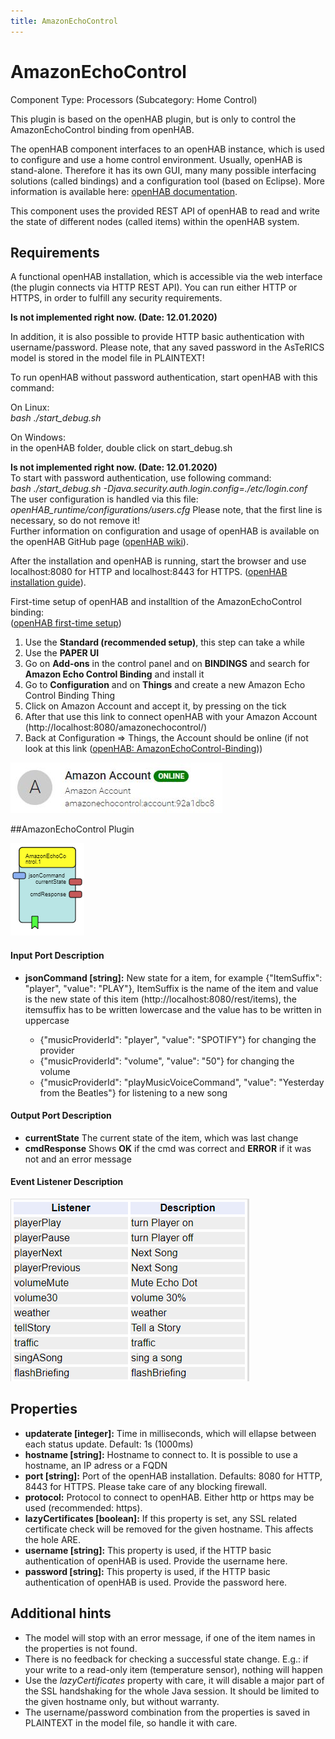 ```yaml
---
title: AmazonEchoControl
---
```


# AmazonEchoControl

Component Type: Processors (Subcategory: Home Control)

This plugin is based on the openHAB plugin, but is only to control the AmazonEchoControl binding from openHAB.

The openHAB component interfaces to an openHAB instance, 
which is used to configure and use a home control environment. 
Usually, openHAB is stand-alone. 
Therefore it has its own GUI, 
many many possible interfacing solutions (called bindings) and a configuration tool (based on Eclipse). 
More information is available here: [openHAB documentation][1].

This component uses the provided REST API of openHAB to read and write the state of different nodes 
(called items) within the openHAB system.


## Requirements

A functional openHAB installation, 
which is accessible via the web interface (the plugin connects via HTTP REST API). 
You can run either HTTP or HTTPS, in order to fulfill any security requirements. 

**Is not implemented right now. (Date: 12.01.2020)**

In addition, it is also possible to provide HTTP basic authentication with username/password. 
Please note, that any saved password in the AsTeRICS model is stored in the model file in PLAINTEXT!
  
To run openHAB without password authentication, start openHAB with this command:

On Linux:  
_bash ./start\_debug.sh_

On Windows:  
in the openHAB folder, double click on start_debug.sh

**Is not implemented right now. (Date: 12.01.2020)**  
To start with password authentication, use following command:  
_bash ./start\_debug.sh -Djava.security.auth.login.config=./etc/login.conf_  
The user configuration is handled via this file:  
_openHAB\_runtime/configurations/users.cfg_ Please note, that the first line is necessary, so do not remove it!  
Further information on configuration and usage of openHAB is available on the openHAB GitHub page ([openHAB wiki][2]).

After the installation and openHAB is running, start the browser and use localhost:8080 for HTTP and localhost:8443 for HTTPS.
([openHAB installation guide][3]).

First-time setup of openHAB and installtion of the AmazonEchoControl binding:<br/> ([openHAB first-time setup][4])
1. Use the **Standard (recommended setup)**, this step can take a while
2. Use the **PAPER UI**
3. Go on **Add-ons** in the control panel and on **BINDINGS** and search for **Amazon Echo Control Binding** and install it
4. Go to **Configuration** and on **Things** and create a new Amazon Echo Control Binding Thing
5. Click on Amazon Account and accept it, by pressing on the tick
6. After that use this link to connect openHAB with your Amazon Account (http://localhost:8080/amazonechocontrol/) 
7. Back at Configuration => Things, the Account should be online (if not look at this link ([openHAB: AmazonEchoControl-Binding][5]))

![Screenshot: Amazon Account Online](img/amazonaccount.JPG "Screenshot: Amazon Account Online")

##AmazonEchoControl Plugin

![Screenshot: AmazonEchoControl Plugin](img/amazonechocontrolplugin.PNG "Screenshot: AmazonEchoControl Plugin")

#### Input Port Description

*   **jsonCommand \[string\]:** New state for a item, for example {"ItemSuffix": "player", "value": "PLAY"}, 
ItemSuffix is the name of the item and value is the new state of this item (http://localhost:8080/rest/items), 
the itemsuffix has to be written lowercase and the value has to be written in uppercase

    * {"musicProviderId": "player", "value": "SPOTIFY"} for changing the provider
    * {"musicProviderId": "volume", "value": "50"} for changing the volume
    * {"musicProviderId": "playMusicVoiceCommand", "value": "Yesterday from the Beatles"} for listening to a new song


#### Output Port Description

*   **currentState** The current state of the item, which was last change
*   **cmdResponse** Shows **OK** if the cmd was correct and **ERROR** if it was not and an error message

#### Event Listener Description

![Screenshot: AmazonEchoControl Eventlistener](img/amazonechocontrol_eventlistener.PNG "Screenshot: AmazonEchoControl Eventlistener")

## Properties

*   **updaterate \[integer\]:** Time in milliseconds, which will ellapse between each status update. Default: 1s (1000ms)
*   **hostname \[string\]:** Hostname to connect to. It is possible to use a hostname, an IP adress or a FQDN
*   **port \[string\]:** Port of the openHAB installation. Defaults: 8080 for HTTP, 8443 for HTTPS. Please take care of any blocking firewall.
*   **protocol:** Protocol to connect to openHAB. Either http or https may be used (recommended: https).
*   **lazyCertificates \[boolean\]:** If this property is set, any SSL related certificate check will be removed for the given hostname. This affects the hole ARE.
*   **username \[string\]:** This property is used, if the HTTP basic authentication of openHAB is used. Provide the username here.
*   **password \[string\]:** This property is used, if the HTTP basic authentication of openHAB is used. Provide the password here.

## Additional hints

*   The model will stop with an error message, if one of the item names in the properties is not found.
*   There is no feedback for checking a successful state change. E.g.: if your write to a read-only item (temperature sensor), nothing will happen
*   Use the _lazyCertificates_ property with care, it will disable a major part of the SSL handshaking for the whole Java session. It should be limited to the given hostname only, but without warranty.
*   The username/password combination from the properties is saved in PLAINTEXT in the model file, so handle it with care.

[1]: https://www.openhab.org/docs/
[2]: https://github.com/openhab/openhab/wiki
[3]: https://www.openhab.org/docs/installation/
[4]: https://www.openhab.org/docs/tutorial/1sttimesetup.html
[5]: https://www.openhab.org/addons/bindings/amazonechocontrol/